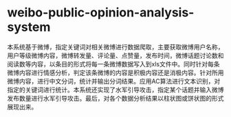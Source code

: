 # weibo-public-opinion-analysis-system
本系统基于微博，指定关键词对相关微博进行数据爬取，主要获取微博用户名称，用户等级微博内容，微博转发量、评论量、点赞量，发布时间，微博话题讨论数和阅读数等内容，以条目的形式将每一条微博数据写入到xls文件中。同时针对每条微博内容进行情感分析，判定该条微博的内容是积极内容还是消极内容。针对所用微博内容，进行中文分词，统计并输出分词结果。应用AC算法进行文本识别，对指定的关键词进行统计。本系统还实现了水军引导攻击，指定某个话题并输入微博发布数量进行水军引导攻击。最后，对各个数据分析结果以柱状图或饼状图的形式展现出来。 
